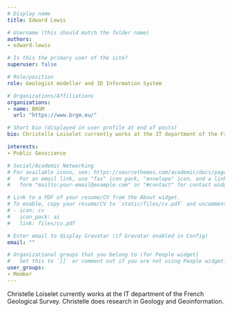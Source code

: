 ```yaml
---
# Display name
title: Edward Lewis

# Username (this should match the folder name)
authors:
- edward-lewis

# Is this the primary user of the site?
superuser: false

# Role/position
role: Geologist modeller and 3D Information System

# Organizations/Affiliations
organizations:
- name: BRGM   
  url: "https://www.brgm.eu/"

# Short bio (displayed in user profile at end of posts)
bio: Christelle Loiselet currently works at the IT department of the French Geological Survey. Christelle does research in Geology and Geoinformation.

interests:
- Public Geoscience

# Social/Academic Networking
# For available icons, see: https://sourcethemes.com/academic/docs/page-builder/#icons
#   For an email link, use "fas" icon pack, "envelope" icon, and a link in the
#   form "mailto:your-email@example.com" or "#contact" for contact widget.

# Link to a PDF of your resume/CV from the About widget.
# To enable, copy your resume/CV to `static/files/cv.pdf` and uncomment the lines below.
# - icon: cv
#   icon_pack: ai
#   link: files/cv.pdf

# Enter email to display Gravatar (if Gravatar enabled in Config)
email: ""

# Organizational groups that you belong to (for People widget)
#   Set this to `[]` or comment out if you are not using People widget.
user_groups:
- Member
---
```


Christelle Loiselet currently works at the IT department of the French Geological Survey. Christelle does research in Geology and Geoinformation.
